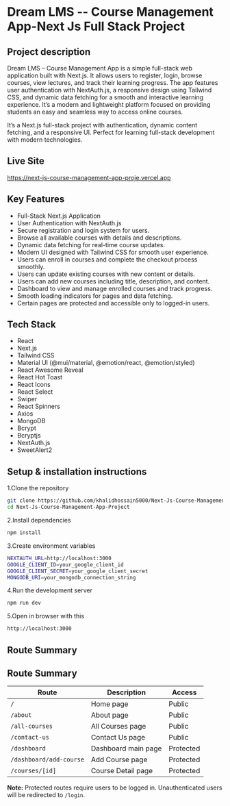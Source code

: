 
# Dream LMS -- Course Management App-Next Js Full Stack Project


## Project description

Dream LMS – Course Management App is a simple full-stack web application built with Next.js. It allows users to register, login, browse courses, view lectures, and track their learning progress. The app features user authentication with NextAuth.js, a responsive design using Tailwind CSS, and dynamic data fetching for a smooth and interactive learning experience. It’s a modern and lightweight platform focused on providing students an easy and seamless way to access online courses.

It’s a Next.js full-stack project with authentication, dynamic content fetching, and a responsive UI. Perfect for learning full-stack development with modern technologies.


## Live Site

https://next-js-course-management-app-proje.vercel.app



## Key Features

- Full-Stack Next.js Application
- User Authentication with NextAuth.js
- Secure registration and login system for users.
- Browse all available courses with details and descriptions.
- Dynamic data fetching for real-time course updates.
- Modern UI designed with Tailwind CSS for smooth user experience.
- Users can enroll in courses and complete the checkout process smoothly.
- Users can update existing courses with new content or details.
- Users can add new courses including title, description, and content.
- Dashboard to view and manage enrolled courses and track progress.
- Smooth loading indicators for pages and data fetching.
- Certain pages are protected and accessible only to logged-in users.

## Tech Stack
- React
- Next.js
- Tailwind CSS
- Material UI (@mui/material, @emotion/react, @emotion/styled)
- React Awesome Reveal
- React Hot Toast
- React Icons
- React Select
- Swiper
- React Spinners
- Axios
- MongoDB
- Bcrypt
- Bcryptjs
- NextAuth.js
- SweetAlert2



## Setup & installation instructions


1.Clone the repository

```bash
git clone https://github.com/khalidhossain5000/Next-Js-Course-Management-App-Project.git
cd Next-Js-Course-Management-App-Project

```

2.Install dependencies

```bash
npm install

```

3.Create environment variables

```bash
NEXTAUTH_URL=http://localhost:3000
GOOGLE_CLIENT_ID=your_google_client_id
GOOGLE_CLIENT_SECRET=your_google_client_secret
MONGODB_URI=your_mongodb_connection_string

```
4.Run the development server  

```bash
npm run dev

```

5.Open in browser with this 

```bash
http://localhost:3000

```


## Route Summary

## Route Summary

| Route                     | Description                  | Access       |
|----------------------------|------------------------------|-------------|
| `/`                        | Home page                    | Public      |
| `/about`                   | About page                   | Public      |
| `/all-courses`             | All Courses page             | Public      |
| `/contact-us`              | Contact Us page              | Public      |
| `/dashboard`               | Dashboard main page          | Protected   |
| `/dashboard/add-course`    | Add Course page              | Protected   |
| `/courses/[id]`            | Course Detail page           | Protected   |


**Note:** Protected routes require users to be logged in. Unauthenticated users will be redirected to `/login`.



